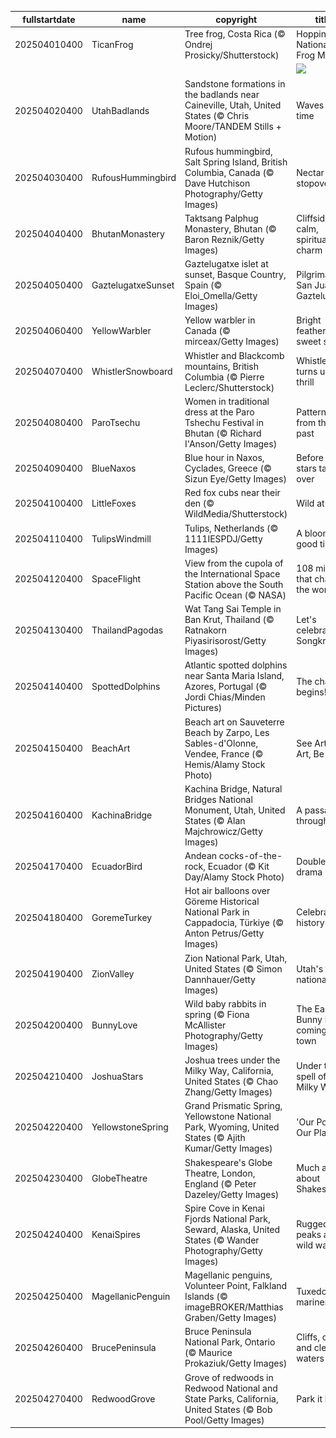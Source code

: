 |fullstartdate|name|copyright|title|image|
|--|--|--|--|--|
202504010400|TicanFrog|Tree frog, Costa Rica (© Ondrej Prosicky/Shutterstock)|Hoppin' into National Frog Month|![](/en-CA/2025/04/202504010400TicanFrog.jpg)|
||||![](/en-CA/2025/04/.jpg)|
202504020400|UtahBadlands|Sandstone formations in the badlands near Caineville, Utah, United States (© Chris Moore/TANDEM Stills + Motion)|Waves of time|![](/en-CA/2025/04/202504020400UtahBadlands.jpg)|
202504030400|RufousHummingbird|Rufous hummingbird, Salt Spring Island, British Columbia, Canada (© Dave Hutchison Photography/Getty Images)|Nectar stopover|![](/en-CA/2025/04/202504030400RufousHummingbird.jpg)|
202504040400|BhutanMonastery|Taktsang Palphug Monastery, Bhutan (© Baron Reznik/Getty Images)|Cliffside calm, spiritual charm|![](/en-CA/2025/04/202504040400BhutanMonastery.jpg)|
202504050400|GaztelugatxeSunset|Gaztelugatxe islet at sunset, Basque Country, Spain (© Eloi_Omella/Getty Images)|Pilgrimage to San Juan de Gaztelugatxe|![](/en-CA/2025/04/202504050400GaztelugatxeSunset.jpg)|
202504060400|YellowWarbler|Yellow warbler in Canada (© mirceax/Getty Images)|Bright feathers, sweet songs|![](/en-CA/2025/04/202504060400YellowWarbler.jpg)|
202504070400|WhistlerSnowboard|Whistler and Blackcomb mountains, British Columbia (© Pierre Leclerc/Shutterstock)|Whistler turns up the thrill|![](/en-CA/2025/04/202504070400WhistlerSnowboard.jpg)|
202504080400|ParoTsechu|Women in traditional dress at the Paro Tshechu Festival in Bhutan (© Richard I'Anson/Getty Images)|Patterns from the past|![](/en-CA/2025/04/202504080400ParoTsechu.jpg)|
202504090400|BlueNaxos|Blue hour in Naxos, Cyclades, Greece (© Sizun Eye/Getty Images)|Before the stars take over|![](/en-CA/2025/04/202504090400BlueNaxos.jpg)|
202504100400|LittleFoxes|Red fox cubs near their den (© WildMedia/Shutterstock)|Wild at heart|![](/en-CA/2025/04/202504100400LittleFoxes.jpg)|
202504110400|TulipsWindmill|Tulips, Netherlands (© 1111IESPDJ/Getty Images)|A blooming good time|![](/en-CA/2025/04/202504110400TulipsWindmill.jpg)|
202504120400|SpaceFlight|View from the cupola of the International Space Station above the South Pacific Ocean (© NASA)|108 minutes that changed the world|![](/en-CA/2025/04/202504120400SpaceFlight.jpg)|
202504130400|ThailandPagodas|Wat Tang Sai Temple in Ban Krut, Thailand (© Ratnakorn Piyasirisorost/Getty Images)|Let's celebrate Songkran!|![](/en-CA/2025/04/202504130400ThailandPagodas.jpg)|
202504140400|SpottedDolphins|Atlantic spotted dolphins near Santa Maria Island, Azores, Portugal (© Jordi Chias/Minden Pictures)|The chase begins!|![](/en-CA/2025/04/202504140400SpottedDolphins.jpg)|
202504150400|BeachArt|Beach art on Sauveterre Beach by Zarpo, Les Sables-d'Olonne, Vendee, France (© Hemis/Alamy Stock Photo)|See Art, Do Art, Be Art|![](/en-CA/2025/04/202504150400BeachArt.jpg)|
202504160400|KachinaBridge|Kachina Bridge, Natural Bridges National Monument, Utah, United States (© Alan Majchrowicz/Getty Images)|A passage through time|![](/en-CA/2025/04/202504160400KachinaBridge.jpg)|
202504170400|EcuadorBird|Andean cocks-of-the-rock, Ecuador (© Kit Day/Alamy Stock Photo)|Double the drama|![](/en-CA/2025/04/202504170400EcuadorBird.jpg)|
202504180400|GoremeTurkey|Hot air balloons over Göreme Historical National Park in Cappadocia, Türkiye (© Anton Petrus/Getty Images)|Celebrating history|![](/en-CA/2025/04/202504180400GoremeTurkey.jpg)|
202504190400|ZionValley|Zion National Park, Utah, United States (© Simon Dannhauer/Getty Images)|Utah's first national park|![](/en-CA/2025/04/202504190400ZionValley.jpg)|
202504200400|BunnyLove|Wild baby rabbits in spring (© Fiona McAllister Photography/Getty Images)|The Easter Bunny is coming to town|![](/en-CA/2025/04/202504200400BunnyLove.jpg)|
202504210400|JoshuaStars|Joshua trees under the Milky Way, California, United States (© Chao Zhang/Getty Images)|Under the spell of the Milky Way|![](/en-CA/2025/04/202504210400JoshuaStars.jpg)|
202504220400|YellowstoneSpring|Grand Prismatic Spring, Yellowstone National Park, Wyoming, United States (© Ajith Kumar/Getty Images)|'Our Power, Our Planet'|![](/en-CA/2025/04/202504220400YellowstoneSpring.jpg)|
202504230400|GlobeTheatre|Shakespeare's Globe Theatre, London, England (© Peter Dazeley/Getty Images)|Much ado about Shakespeare|![](/en-CA/2025/04/202504230400GlobeTheatre.jpg)|
202504240400|KenaiSpires|Spire Cove in Kenai Fjords National Park, Seward, Alaska, United States (© Wander Photography/Getty Images)|Rugged peaks and wild waters|![](/en-CA/2025/04/202504240400KenaiSpires.jpg)|
202504250400|MagellanicPenguin|Magellanic penguins, Volunteer Point, Falkland Islands (© imageBROKER/Matthias Graben/Getty Images)|Tuxedoed mariners|![](/en-CA/2025/04/202504250400MagellanicPenguin.jpg)|
202504260400|BrucePeninsula|Bruce Peninsula National Park, Ontario (© Maurice Prokaziuk/Getty Images)|Cliffs, caves and clear waters|![](/en-CA/2025/04/202504260400BrucePeninsula.jpg)|
202504270400|RedwoodGrove|Grove of redwoods in Redwood National and State Parks, California, United States (© Bob Pool/Getty Images)|Park it here|![](/en-CA/2025/04/202504270400RedwoodGrove.jpg)|
